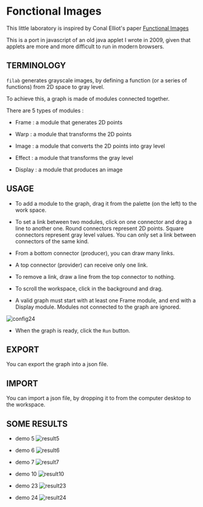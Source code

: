 # Fonctional Images

This little laboratory is inspired by Conal Elliot's paper
[Functional Images](http://conal.net/papers/functional-images/)

This is a port in javascript of an old java applet I wrote in 2009, given
that applets are more and more difficult to run in modern browsers.

## TERMINOLOGY

`filab` generates grayscale images, by defining a function (or a series of functions)
 from 2D space to gray level.

To achieve this, a graph is made of modules connected together.

There are 5 types of modules :

* Frame : a module that generates 2D points

* Warp : a module that transforms the 2D points

* Image : a module that converts the 2D points into gray level

* Effect : a module that transforms the gray level

* Display : a module that produces an image

## USAGE

* To add a module to the graph, drag it from the palette (on the left)
to the work space.

* To set a link between two modules, click on one connector and drag a line to another one. Round connectors represent 2D points. Square connectors
represent gray level values. You can only set a link between connectors of the same kind.

* From a bottom connector (producer), you can draw many links.

* A top connector (provider) can receive only one link.

* To remove a link, draw a line from the top connector to nothing.

* To scroll the workspace, click in the background and drag.

* A valid graph must start with at least one Frame module, and end with a Display module. Modules not connected to the graph are ignored.

![config24](config24.png)

* When the graph is ready, click the `Run` button.

## EXPORT

You can export the graph into a json file.

## IMPORT

You can import a json file, by dropping it to from the computer desktop to the workspace.


## SOME RESULTS

* demo 5
![result5](result5.png)

* demo 6
![result6](result6.png)

* demo 7
![result7](result7.png)

* demo 10
![result10](result10.png)

* demo 23
![result23](result23.png)

* demo 24
![result24](result24.png)

